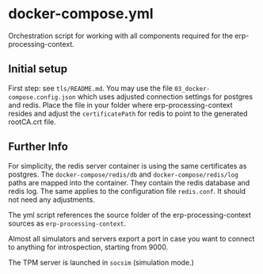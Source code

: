 # docker-compose.yml
Orchestration script for working with all components required for the erp-processing-context.

## Initial setup
First step: see `tls/README.md`. You may use the file `03_docker-compose.config.json` which uses adjusted connection settings for
postgres and redis. Place the file in your folder where erp-processing-context resides and adjust the `certificatePath` for redis
to point to the generated rootCA.crt file.

## Further Info
For simplicity, the redis server container is using the same certificates as postgres.
The `docker-compose/redis/db` and `docker-compose/redis/log` paths are mapped into the container. They contain the redis database
and redis log. The same applies to the configuration file `redis.conf`. It should not need any adjustments.

The yml script references the source folder of the erp-processing-context sources as `erp-processing-context`.

Almost all simulators and servers export a port in case you want to connect to anything for introspection, starting from 9000.

The TPM server is launched in `socsim` (simulation mode.)
